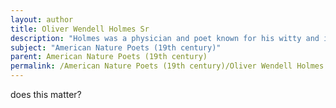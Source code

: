 ```yaml
---
layout: author
title: Oliver Wendell Holmes Sr
description: "Holmes was a physician and poet known for his witty and insightful poetry. His works often reflect themes of nature and the connections between humankind and the natural world."
subject: "American Nature Poets (19th century)"
parent: American Nature Poets (19th century)
permalink: /American Nature Poets (19th century)/Oliver Wendell Holmes Sr/
---
```


does this matter?
